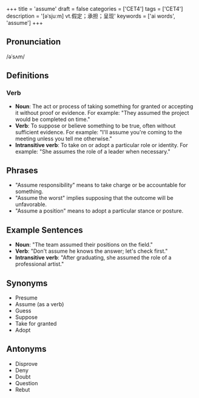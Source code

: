 +++
title = 'assume'
draft = false
categories = ['CET4']
tags = ['CET4']
description = '[əˈsjuːm] vt.假定；承担；呈现'
keywords = ['ai words', 'assume']
+++

## Pronunciation
/əˈsʌm/

## Definitions
### Verb
- **Noun**: The act or process of taking something for granted or accepting it without proof or evidence. For example: "They assumed the project would be completed on time."
- **Verb**: To suppose or believe something to be true, often without sufficient evidence. For example: "I'll assume you're coming to the meeting unless you tell me otherwise."
- **Intransitive verb**: To take on or adopt a particular role or identity. For example: "She assumes the role of a leader when necessary."

## Phrases
- "Assume responsibility" means to take charge or be accountable for something.
- "Assume the worst" implies supposing that the outcome will be unfavorable.
- "Assume a position" means to adopt a particular stance or posture.

## Example Sentences
- **Noun**: "The team assumed their positions on the field."
- **Verb**: "Don't assume he knows the answer; let's check first."
- **Intransitive verb**: "After graduating, she assumed the role of a professional artist."

## Synonyms
- Presume
- Assume (as a verb)
- Guess
- Suppose
- Take for granted
- Adopt

## Antonyms
- Disprove
- Deny
- Doubt
- Question
- Rebut
